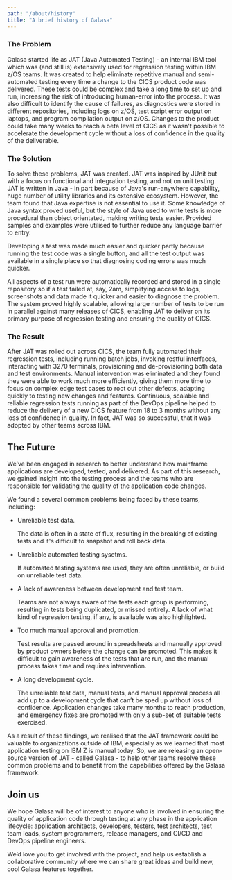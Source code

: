 ```yaml
---
path: "/about/history"
title: "A brief history of Galasa"
---
```

### The Problem
Galasa started life as JAT (Java Automated Testing) - an internal IBM tool which was (and still is) extensively used for regression testing within IBM z/OS teams. It was created to help eliminate repetitive manual and semi-automated testing every time a change to the CICS product code was delivered. These tests could be complex and take a long time to set up and run, increasing the risk of introducing human-error into the process. It was also difficult to identify the cause of failures, as diagnostics were stored in different repositories, including logs on z/OS, test script error output on laptops, and program compilation output on z/OS. Changes to the product could take many weeks to reach a beta level of CICS as it wasn't possible to accelerate the development cycle without a loss of confidence in the quality of the deliverable.



### The Solution
<p>To solve these problems, JAT was created. JAT was inspired by JUnit but with a focus on functional and integration testing, and not on unit testing. JAT is written in Java - in part because of Java's run-anywhere capability, huge number of utility libraries and its extensive ecosystem. However, the team found that Java expertise is not essential to use it. Some knowledge of Java syntax proved useful, but the style of Java used to write tests is more procedural than object orientated, making writing tests easier. Provided samples and examples were utilised to further reduce any language barrier to entry.</p>

<p>Developing a test was made much easier and quicker partly because running the test code was a single button, and all the test output was available in a single place so that diagnosing coding errors was much quicker. </p>

<p>All aspects of a test run were automatically recorded and stored in a single repository so if a test failed at, say, 2am, simplifying access to logs, screenshots and data made it quicker and easier to diagnose the problem. The system proved highly scalable, allowing large number of tests to be run in parallel against many releases of CICS, enabling JAT to deliver on its primary purpose of regression testing and ensuring the quality of CICS.
</p>

### The Result
After JAT was rolled out across CICS,  the team fully automated their regression tests, including running batch jobs, invoking restful interfaces, interacting with 3270 terminals, provisioning and de-provisioning both data and test environments. Manual intervention was eliminated and they found they were able to work much more efficiently, giving them more time to focus on complex edge test cases to root out other defects, adapting quickly to testing new changes and features. Continuous, scalable and reliable regression tests running as part of the DevOps pipeline helped to reduce the delivery of a new CICS feature from 18 to 3 months without any loss of confidence in quality. In fact, JAT was so successful, that it was adopted by other teams across IBM. 



## The Future
We’ve been engaged in research to better understand how mainframe applications are developed, tested, and delivered. As part of this research, we  gained insight into the testing process and the teams who are responsible for validating the quality of the application code changes. 

We found a several common problems being faced by these teams, including: 

-  Unreliable test data.<p> The data is often in a state of flux, resulting in the breaking of existing tests and it's difficult to snapshot and roll back data. </p>
-  Unreliable automated testing sysetms. <p>If automated testing systems are used, they are often unreliable, or build on unreliable test data.</p>
- A lack of awareness between development and test team. <p> Teams are not always aware of the tests each group is performing, resulting in tests being duplicated, or missed entirely. A lack of what kind of regression testing, if any, is available was also highlighted.</p>
- Too much manual approval and promotion. <p>Test results are passed around in spreadsheets and manually approved by product owners before the change can be promoted. This makes it difficult to gain awareness of the tests that are run, and the manual process takes time and requires intervention. </p>
- A long development cycle. <p>The unreliable test data, manual tests, and manual approval process all add up to a development cycle that can’t be sped up without loss of confidence. Application changes take many months to reach production, and emergency fixes are promoted with only a sub-set of suitable tests exercised.</p>
 
As a result of these findings, we realised that the JAT framework could be valuable to organizations outside of IBM, especially as we learned that most application testing on IBM Z is manual today. So, we are releasing an open-source version of JAT - called Galasa -  to help other teams resolve these common problems and to benefit from the capabilities offered by the Galasa framework. 

## Join us

We hope Galasa will be of interest to anyone who is involved in ensuring the quality of application code through testing at any phase in the application lifecycle:  application architects, developers, testers, test architects, test team leads, system programmers, release managers, and CI/CD and DevOps pipeline engineers. 

We’d love you to get involved with the project, and help us establish a collaborative community where we can share great ideas and build new, cool Galasa features together.
